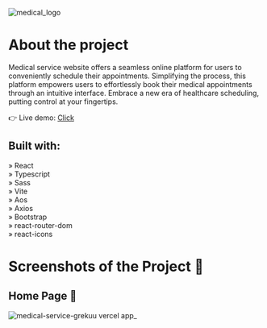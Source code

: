 ![medical_logo](https://github.com/grekuu/medical-service/assets/91375853/3917025b-9d9e-400d-8d5c-432f41600f68)
# About the project
Medical service website offers a seamless online platform for users to conveniently schedule their appointments. Simplifying the process, this platform empowers users to effortlessly book their medical appointments through an intuitive interface. Embrace a new era of healthcare scheduling, putting control at your fingertips.

👉 Live demo: <a href="https://medical-service-grekuu.vercel.app/">Click</a>

## Built with:
» React </br>
» Typescript </br>
» Sass </br>
» Vite </br>
» Aos </br>
» Axios </br>
» Bootstrap </br>
» react-router-dom </br>
» react-icons

# Screenshots of the Project 📸

## Home Page 🏡
![medical-service-grekuu vercel app_](https://github.com/grekuu/medical-service/assets/91375853/9deb9e17-429d-4913-8f67-b2b36709535a)
